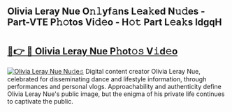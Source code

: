 ## Olivia Leray Nue O𝚗𝚕yf𝚊ns L𝚎a𝚔ed N𝚞𝚍es - Part-VTE P𝚑𝚘tos Vi𝚍𝚎o - H𝚘𝚝 Part L𝚎a𝚔s ldgqH

# <h2><a href="http://kf1exwf.oniu.top/?m=Olivia+Leray+Nue">🔗👉 🔴 Olivia Leray Nue P𝚑ot𝚘𝚜 V𝚒d𝚎o</a></h2>

[![Olivia Leray Nue Nu𝚍e𝚜](https://i.imgur.com/0qMVB7G.gif)](http://kf1exwf.oniu.top/?m=Olivia+Leray+Nue)
Digital content creator Olivia Leray Nue, celebrated for disseminating dance and lifestyle information, through performances and personal vlogs. Approachability and authenticity define Olivia Leray Nue's public image, but the enigma of his private life continues to captivate the public.  
